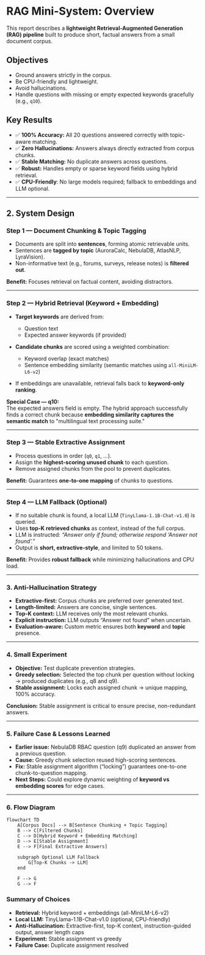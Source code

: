 ﻿# RAG Mini-System: Overview

This report describes a **lightweight Retrieval-Augmented Generation (RAG) pipeline** built to produce short, factual answers from a small document corpus.

## Objectives

- Ground answers strictly in the corpus.  
- Be CPU-friendly and lightweight.  
- Avoid hallucinations.  
- Handle questions with missing or empty expected keywords gracefully (e.g., `q10`).

## Key Results

- ✅ **100% Accuracy:** All 20 questions answered correctly with topic-aware matching.  
- ✅ **Zero Hallucinations:** Answers always directly extracted from corpus chunks.  
- ✅ **Stable Matching:** No duplicate answers across questions.  
- ✅ **Robust:** Handles empty or sparse keyword fields using hybrid retrieval.
- ✅ **CPU-Friendly**: No large models required; fallback to embeddings and LLM optional.
---

## 2. System Design

### Step 1 — Document Chunking & Topic Tagging

- Documents are split into **sentences**, forming atomic retrievable units.  
- Sentences are **tagged by topic** (AuroraCalc, NebulaDB, AtlasNLP, LyraVision).  
- Non-informative text (e.g., forums, surveys, release notes) is **filtered out**.

**Benefit:** Focuses retrieval on factual content, avoiding distractors.


---

### Step 2 — Hybrid Retrieval (Keyword + Embedding)

- **Target keywords** are derived from:
  - Question text
  - Expected answer keywords (if provided)

- **Candidate chunks** are scored using a weighted combination:
  - Keyword overlap (exact matches)
  - Sentence embedding similarity (semantic matches using `all-MiniLM-L6-v2`)

- If embeddings are unavailable, retrieval falls back to **keyword-only ranking**.

**Special Case — q10:**  
The expected answers field is empty. The hybrid approach successfully finds a correct chunk because **embedding similarity captures the semantic match** to "multilingual text processing suite."

---

### Step 3 — Stable Extractive Assignment

- Process questions in order (`q0`, `q1`, …).  
- Assign the **highest-scoring unused chunk** to each question.  
- Remove assigned chunks from the pool to prevent duplicates.  

**Benefit:** Guarantees **one-to-one mapping** of chunks to questions.

---

### Step 4 — LLM Fallback (Optional)

- If no suitable chunk is found, a local LLM (`TinyLlama-1.1B-Chat-v1.0`) is queried.  
- Uses **top-K retrieved chunks** as context, instead of the full corpus.  
- LLM is instructed: *“Answer only if found; otherwise respond ‘Answer not found’.”*  
- Output is **short, extractive-style**, and limited to 50 tokens.  

**Benefit:** Provides **robust fallback** while minimizing hallucinations and CPU load.


---

### 3. Anti-Hallucination Strategy

- **Extractive-first:** Corpus chunks are preferred over generated text.  
- **Length-limited:** Answers are concise, single sentences.  
- **Top-K context:** LLM receives only the most relevant chunks.  
- **Explicit instruction:** LLM outputs “Answer not found” when uncertain.  
- **Evaluation-aware:** Custom metric ensures both **keyword** and **topic** presence.

---

### 4. Small Experiment

- **Objective:** Test duplicate prevention strategies.  
- **Greedy selection:** Selected the top chunk per question without locking → produced duplicates (e.g., q8 and q9).  
- **Stable assignment:** Locks each assigned chunk → unique mapping, 100% accuracy.  

**Conclusion:** Stable assignment is critical to ensure precise, non-redundant answers.


---

### 5. Failure Case & Lessons Learned

- **Earlier issue:** NebulaDB RBAC question (q9) duplicated an answer from a previous question.  
- **Cause:** Greedy chunk selection reused high-scoring sentences.  
- **Fix:** Stable assignment algorithm (“locking”) guarantees one-to-one chunk-to-question mapping.  
- **Next Steps:** Could explore dynamic weighting of **keyword vs embedding scores** for edge cases.

---

### 6. Flow Diagram

```mermaid
flowchart TD
    A[Corpus Docs] --> B[Sentence Chunking + Topic Tagging]
    B --> C[Filtered Chunks]
    C --> D[Hybrid Keyword + Embedding Matching]
    D --> E[Stable Assignment]
    E --> F[Final Extractive Answers]

    subgraph Optional LLM Fallback
        G[Top-K Chunks -> LLM]
    end

    F --> G
    G --> F
```
### Summary of Choices

- **Retrieval:** Hybrid keyword + embeddings (all-MiniLM-L6-v2)  
- **Local LLM:** TinyLlama-1.1B-Chat-v1.0 (optional, CPU-friendly)  
- **Anti-Hallucination:** Extractive-first, top-K context, instruction-guided output, answer length caps  
- **Experiment:** Stable assignment vs greedy  
- **Failure Case:** Duplicate assignment resolved
